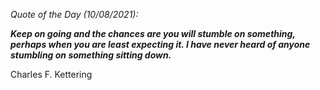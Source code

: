 *Quote of the Day (10/08/2021):*

_**Keep on going and the chances are you will stumble on something, perhaps when you are least expecting it. I have never heard of anyone stumbling on something sitting down.**_

Charles F. Kettering